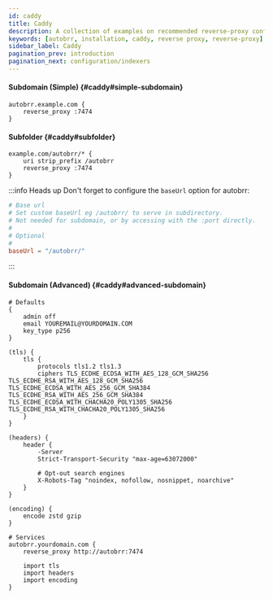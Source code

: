 ```yaml
---
id: caddy
title: Caddy
description: A collection of examples on recommended reverse-proxy configurations for Caddy.
keywords: [autobrr, installation, caddy, reverse proxy, reverse-proxy]
sidebar_label: Caddy
pagination_prev: introduction
pagination_next: configuration/indexers
---
```

#### Subdomain (Simple) {#caddy#simple-subdomain}

```nginx title="Caddyfile"
autobrr.example.com {
    reverse_proxy :7474
}
```

#### Subfolder {#caddy#subfolder}

```nginx title="Caddyfile"
example.com/autobrr/* {
    uri strip_prefix /autobrr
    reverse_proxy :7474
}
```


:::info Heads up
Don't forget to configure the `baseUrl` option for autobrr:

```toml title="config.toml"
# Base url
# Set custom baseUrl eg /autobrr/ to serve in subdirectory.
# Not needed for subdomain, or by accessing with the :port directly.
#
# Optional
#
baseUrl = "/autobrr/"
```
:::


#### Subdomain (Advanced) {#caddy#advanced-subdomain}

```nginx title="Caddyfile"
# Defaults
{
    admin off
    email YOUREMAIL@YOURDOMAIN.COM
    key_type p256
}

(tls) {
    tls {
        protocols tls1.2 tls1.3
        ciphers TLS_ECDHE_ECDSA_WITH_AES_128_GCM_SHA256 TLS_ECDHE_RSA_WITH_AES_128_GCM_SHA256 TLS_ECDHE_ECDSA_WITH_AES_256_GCM_SHA384 TLS_ECDHE_RSA_WITH_AES_256_GCM_SHA384 TLS_ECDHE_ECDSA_WITH_CHACHA20_POLY1305_SHA256 TLS_ECDHE_RSA_WITH_CHACHA20_POLY1305_SHA256
    }
}

(headers) {
    header {
        -Server
        Strict-Transport-Security "max-age=63072000"

        # Opt-out search engines
        X-Robots-Tag "noindex, nofollow, nosnippet, noarchive"
    }
}

(encoding) {
    encode zstd gzip
}

# Services
autobrr.yourdomain.com {
    reverse_proxy http://autobrr:7474

    import tls
    import headers
    import encoding
}
```
